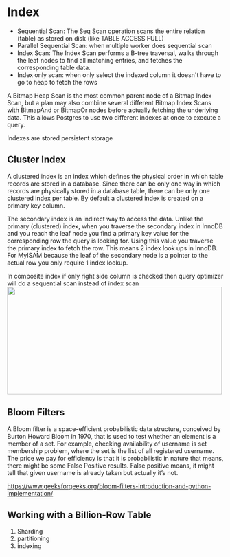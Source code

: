 # Index

- Sequential Scan: The Seq Scan operation scans the entire relation (table) as stored on disk (like TABLE ACCESS FULL)
- Parallel Sequential Scan: when multiple worker does sequential scan
- Index Scan: The Index Scan performs a B-tree traversal, walks through the leaf nodes to find all matching entries, and fetches the corresponding table data.
- Index only scan: when only select the indexed column it doesn't have to go to heap to fetch the rows

A Bitmap Heap Scan is the most common parent node of a Bitmap Index Scan, but a plan may also combine several different Bitmap Index Scans with BitmapAnd or BitmapOr nodes before actually fetching the underlying data. This allows Postgres to use two different indexes at once to execute a query.

Indexes are stored persistent storage 

## Cluster Index
A clustered index is an index which defines the physical order in which table records are stored in a database. Since there can be only one way in which records are physically stored in a database table, there can be only one clustered index per table. By default a clustered index is created on a primary key column.

The secondary index is an indirect way to access the data. Unlike the primary (clustered) index, when you traverse the secondary index in InnoDB and you reach the leaf node you find a primary key value for the corresponding row the query is looking for. Using this value you traverse the primary index to fetch the row. This means 2 index look ups in InnoDB.
For MyISAM because the leaf of the secondary node is a pointer to the actual row you only require 1 index lookup.


In composite index if only right side column is checked then query optimizer will do a sequential scan instead of index scan
<img src="https://user-images.githubusercontent.com/7610065/170886732-f2c8aa8f-5c15-4f36-8265-3d0c9ecfc740.png" width="500" height="250">

## Bloom Filters

A Bloom filter is a space-efficient probabilistic data structure, conceived by Burton Howard Bloom in 1970, that is used to test whether an element is a member of a set. For example, checking availability of username is set membership problem, where the set is the list of all registered username. The price we pay for efficiency is that it is probabilistic in nature that means, there might be some False Positive results. False positive means, it might tell that given username is already taken but actually it’s not.

https://www.geeksforgeeks.org/bloom-filters-introduction-and-python-implementation/

## Working with a Billion-Row Table

1. Sharding
2. partitioning
3. indexing 

